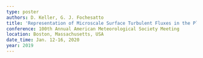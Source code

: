 ```yaml
---
type: poster
authors: D. Keller, G. J. Fochesatto
title: 'Representation of Microscale Surface Turbulent Fluxes in the Planetary Boundary Layer: The Case of the Complex Heterogeneous Terrain of the Arctic Tundra'
conference: 100th Annual American Meteorological Society Meeting
location: Boston, Massachusetts, USA
date_time: Jan. 12-16, 2020
year: 2019
---
```

